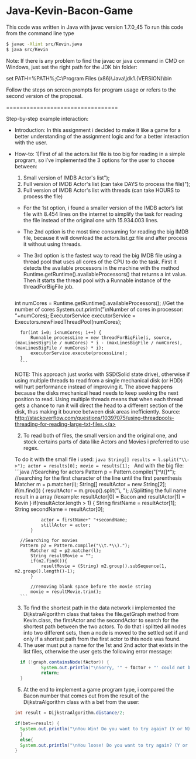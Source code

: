 Java-Kevin-Bacon-Game
=====================
This code was written in Java with javac version 1.7.0_45
To run this code from the command line type
```bash
$ javac -Xlint src/Kevin.java
$ java src/Kevin
```
Note: If there is any problem to find the javac or java command in CMD on Windows, just set the right path for the JDK bin folder:

 set PATH=%PATH%;C:\Program Files (x86)\Java\jdk1.(VERSION)\bin

Follow the steps on screen prompts for program usage
or refers to the second version of the proposal.

=================================

Step-by-step example interaction:

- Introduction: In this assignment i decided to make it like a game for a better understanding of the assignment logic and for a better interaction with the user.

- How-to: 
    1)First of all the actors.list file is too big for reading in a simple program, so i’ve  implemented the 3 options for the user to choose between:
	1. Small version of IMDB Actor's list");
	2. Full version  of IMDB Actor's list (can take DAYS to process the file)");
	3. Full version  of IMDB Actor's list with threads (can take HOURS to process the file)

	- For the 1st option, i found a smaller version of the IMDB actor’s list file with 8.454 lines on the internet to simplify the task for reading the file instead of the original one with 15.934.003 lines.

	- The 2nd option is the most time consuming for reading the big IMDB file, because it will download the actors.list.gz file and after process it without using threads.

	- The 3rd option is the fastest way to read the big IMDB file using a thread pool that uses all cores of the CPU to do the task. First it detects the available processors in the machine with the method Runtime.getRuntime().availableProcessors() that returns a int value. Then it starts the thread pool with a Runnable instance of the threadForBigFile job. 
		```java
	int numCores = Runtime.getRuntime().availableProcessors(); //Get the number of cores
        System.out.println("\nNumber of cores in processor: "+numCores);
        ExecutorService executorService = Executors.newFixedThreadPool(numCores);

        for(int i=0; i<numCores; i++) {
            Runnable processLine = new threadForBigFile(i, source, (maxLinesBigFile / numCores) * i - (maxLinesBigFile / numCores), (maxLinesBigFile / numCores) * i);
            executorService.execute(processLine);
        }
		```
	NOTE: This approach just works with SSD(Solid state drive), otherwise if using multiple threads to read from a single mechanical disk (or HDD) will hurt performance instead of improving it. The above happens because the disks mechanical head needs to keep seeking the next position to read. Using multiple threads means that when each thread gets a chance to run it will direct the head to a different section of the disk, thus making it bounce between disk areas inefficiently.
Source: 
<a>http://stackoverflow.com/questions/10397075/using-threadpools-threading-for-reading-large-txt-files.</a> 

	2) To read both of files, the small version and the original one, and stock certains parts of data like Actors and Movies i preferred to use regex.

	To do it with the small file i used:
		 ```java
		 String[] results = l.split("\\->");
		 actor = results[0];
        	 movie = results[1];
		 ```
	And with the big file:
		```java
		//Searching for actors
		Pattern p = Pattern.compile("[^\\t(]*");   //searching for the first character of the line until the first parenthesis
        	Matcher m = p.matcher(l);
        	String[] resultActor = new String[2];
        	if(m.find()) {
        	    resultActor = m.group().split("\\, "); //Splitting the full name result in a array
        	    //example: resultActor[0] = Bacon and resultActor[1] = Kevin
        	}
        	if(resultActor.length > 1) {
        	    String firstName = resultActor[1];
        	    String secondName = resultActor[0];

        	    actor = firstName+" "+secondName;
        	    stillActor = actor;
        	}

		//Searching for movies
		Pattern p2 = Pattern.compile("\\t.*\\).");
        	Matcher m2 = p2.matcher(l);
        	String resultMovie = "";
        	if(m2.find()){
        	    resultMovie = (String) m2.group().subSequence(1, m2.group().length()-1);
        	}
	
	        //removing blank space before the movie string
	        movie = resultMovie.trim();
		```
    
    3) To find the shortest path in the data network i implemented the DijkstraAlgorithm class that takes the file.getGraph method from Kevin.class, the firstActor and the secondActor to search for the shortest path between the two actors. To do that i splitted all nodes into two different sets, then a node is moved to the settled set if and only if a shortest path from the first actor to this node was found.
    4) The user must put a name for the 1st and 2nd actor that exists in the list files, otherwise the user gets the following error message:
  ```java     
	if (!graph.containsNode(fActor)) {
            System.out.println("\nSorry, '" + fActor + "' could not be found. Please choose another.");
            return;
	}
  ```
    5) At the end to implement a game program type, i compared the Bacon number that comes out from the result of the DijkstraAlgorithm class with a bet from the user:
    ```java
    int result = DijkstraAlgorithm.distance/2;
    
    if(bet==result) {
      System.out.println("\nYou Win! Do you want to try again? (Y or N)");
      }
      else{
      System.out.println("\nYou loose! Do you want to try again? (Y or N)");
    }      
    ```

